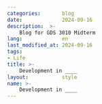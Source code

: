 ```yaml
---
categories:       blog
date:             2024-09-16
description:  >-
    Blog for GDS 3010 Midterm
lang:             en
last_modified_at: 2024-09-16
tags:
- Life
title: >-
    Development in ____
layout:           style
name: >-
    Development in ____
---
```



